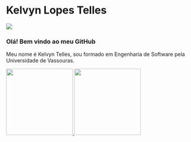 # Kelvyn Lopes Telles

<div>
<a href="https://www.linkedin.com/in/kelvyn-telles-35775920b/" target="_blank"><img src="https://img.shields.io/badge/-LinkedIn-%230077B5?style=for-the-badge&logo=linkedin&logoColor=white" target="_blank"></a>   
</div>

<h3>Olá! Bem vindo ao meu GitHub</h3>

Meu nome é Kelvyn Telles, sou formado em Engenharia de Software pela Universidade de Vassouras.

<div>
<a href="https://github.com/kelvyntelles">
<img height="180em" src="https://github-readme-stats.vercel.app/api/top-langs/?username=kelvyntelles&layout=compact&langs_count=7&theme=dracula"/>
<img height="180em" src="https://github-readme-stats.vercel.app/api?username=kelvyntelles&show_icons=true&theme=dracula&include_all_commits=true&count_private=true"/>
</div>


